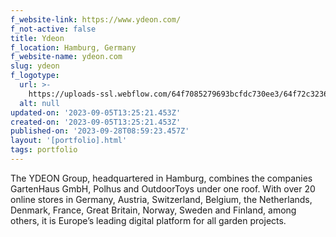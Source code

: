 ```yaml
---
f_website-link: https://www.ydeon.com/
f_not-active: false
title: Ydeon
f_location: Hamburg, Germany
f_website-name: ydeon.com
slug: ydeon
f_logotype:
  url: >-
    https://uploads-ssl.webflow.com/64f7085279693bcfdc730ee3/64f72c3236a5c42f4d0cf8a0_ydeon.png
  alt: null
updated-on: '2023-09-05T13:25:21.453Z'
created-on: '2023-09-05T13:25:21.453Z'
published-on: '2023-09-28T08:59:23.457Z'
layout: '[portfolio].html'
tags: portfolio
---
```


The YDEON Group, headquartered in Hamburg, combines the companies GartenHaus GmbH, Polhus and OutdoorToys under one roof. With over 20 online stores in Germany, Austria, Switzerland, Belgium, the Netherlands, Denmark, France, Great Britain, Norway, Sweden and Finland, among others, it is Europe’s leading digital platform for all garden projects.
